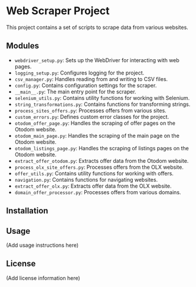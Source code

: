 # Web Scraper Project

This project contains a set of scripts to scrape data from various websites.

## Modules

- `webdriver_setup.py`: Sets up the WebDriver for interacting with web pages.
- `logging_setup.py`: Configures logging for the project.
- `csv_manager.py`: Handles reading from and writing to CSV files.
- `config.py`: Contains configuration settings for the scraper.
- `__main__.py`: The main entry point for the scraper.
- `selenium_utils.py`: Contains utility functions for working with Selenium.
- `string_transformations.py`: Contains functions for transforming strings.
- `process_sites_offers.py`: Processes offers from various sites.
- `custom_errors.py`: Defines custom error classes for the project.
- `otodom_offer_page.py`: Handles the scraping of offer pages on the Otodom website.
- `otodom_main_page.py`: Handles the scraping of the main page on the Otodom website.
- `otodom_listings_page.py`: Handles the scraping of listings pages on the Otodom website.
- `extract_offer_otodom.py`: Extracts offer data from the Otodom website.
- `process_olx_site_offers.py`: Processes offers from the OLX website.
- `offer_utils.py`: Contains utility functions for working with offers.
- `navigation.py`: Contains functions for navigating websites.
- `extract_offer_olx.py`: Extracts offer data from the OLX website.
- `domain_offer_processor.py`: Processes offers from various domains.

## Installation

## Usage

(Add usage instructions here)

## License

(Add license information here)
